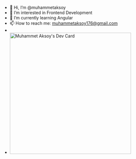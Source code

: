 - 👋 Hi, I’m @muhammetaksoy
- 👀 I’m interested in Frontend Development
- 🌱 I’m currently learning Angular
- 📫 How to reach me: muhammetaksoy176@gmail.com
- 
- <a href="https://app.daily.dev/maksoy"><img src="https://api.daily.dev/devcards/286f585a12e14145b9cd32d363e7d464.png?r=8i4" width="400" alt="Muhammet Aksoy's Dev Card"/></a>
